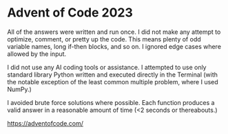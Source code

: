 # Advent of Code 2023

All of the answers were written and run once. I did not make any attempt to optimize, comment, or pretty up the code. This means plenty of odd variable names, long if-then blocks, and so on. I ignored edge cases where allowed by the input.

I did not use any AI coding tools or assistance. I attempted to use only standard library Python written and executed directly in the Terminal (with the notable exception of the least common multiple problem, where I used NumPy.)

I avoided brute force solutions where possible. Each function produces a valid answer in a reasonable amount of time (<2 seconds or thereabouts.)

https://adventofcode.com/
